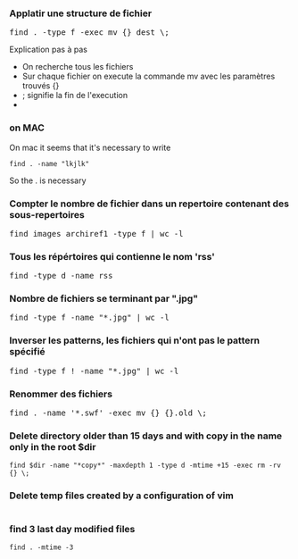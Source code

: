 ### Applatir une structure de fichier

<pre>
find . -type f -exec mv {} dest \;
</pre>
Explication pas à pas 

* On recherche tous les fichiers
* Sur chaque fichier on execute la commande mv avec les paramètres trouvés {}  
* \; signifie la fin de l'execution
*

### on MAC
On mac it seems that it's necessary to write
```
find . -name "lkjlk"
```

So the . is necessary


### Compter le nombre de fichier dans un repertoire contenant des sous-repertoires

<pre>
find images_archiref1 -type f | wc -l
</pre>

### Tous les répértoires qui contienne le nom 'rss'

<pre>
find -type d -name rss
</pre>

### Nombre de fichiers se terminant par ".jpg"

<pre>
find -type f -name "*.jpg" | wc -l
</pre>

### Inverser les patterns, les fichiers qui n'ont pas le pattern spécifié

<pre>
find -type f ! -name "*.jpg" | wc -l
</pre>

### Renommer des fichiers 

<pre>
find . -name '*.swf' -exec mv {} {}.old \;
</pre>


### Delete directory older than 15 days and with copy in the name only in the root $dir 

````
find $dir -name "*copy*" -maxdepth 1 -type d -mtime +15 -exec rm -rv {} \;
````

### Delete temp files created by a configuration of vim
```
```


### find 3 last day modified files 
```
find . -mtime -3
```
